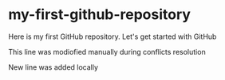 # my-first-github-repository
Here is my first GitHub repository. Let's get started with GitHub

This line was modiofied manually during conflicts resolution

New line was added locally